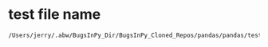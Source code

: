 # test file name

```text
/Users/jerry/.abw/BugsInPy_Dir/BugsInPy_Cloned_Repos/pandas/pandas/tests/indexes/datetimes/test_date_range.py
```